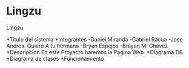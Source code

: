 # Lingzu
Lingzu

*Titulo del sistema
*Integrantes 
    -Daniel Miranda
    -Gabriel Racua
    -Jose Andres. Quiero A tu hermana 
    -Bryan Espejos
    -Brayan M. Chavez
*Descripcion
        En este Proyecto haremos la Pagina Web.
*Diagrama DB
*Diagrama de clases
*Funcionamiento
